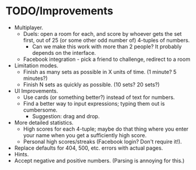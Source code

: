 # TODO/Improvements

- Multiplayer.
  - Duels: open a room for each, and score by whoever gets the set
  first, out of 25 (or some other odd number of) 4-tuples of numbers.
    - Can we make this work with more than 2 people? It probably depends on
      the interface.
  - Facebook integration - pick a friend to challenge, redirect to a room
- Limitation modes.
  - Finish as many sets as possible in X units of time. (1 minute? 5 minutes?)
  - Finish N sets as quickly as possible. (10 sets? 20 sets?)
- UI Improvements.
  - Use cards (or something better?) instead of text for numbers.
  - Find a better way to input expressions; typing them out is cumbersome. 
    - Suggestion: drag and drop.
- More detailed statistics.
  - High scores for each 4-tuple; maybe do that thing where you enter your name
    when you get a sufficiently high score.
  - Personal high scores/streaks (Facebook login? Don't require it!).
- Replace defaults for 404, 500, etc. errors with actual pages.
- Hints.
- Accept negative and positive numbers. (Parsing is annoying for this.)
